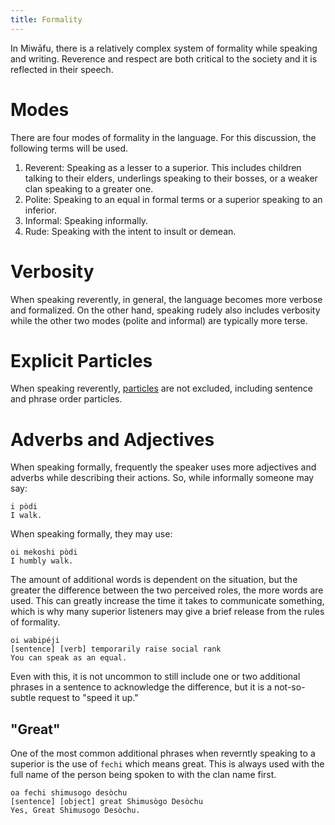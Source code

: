 ```yaml
---
title: Formality
---
```


In Miwāfu, there is a relatively complex system of formality while speaking and writing. Reverence and respect are both critical to the society and it is reflected in their speech.

Modes
================================

There are four modes of formality in the language. For this discussion, the following terms will be used.

1. Reverent: Speaking as a lesser to a superior. This includes children talking to their elders, underlings speaking to their bosses, or a weaker clan speaking to a greater one.
2. Polite: Speaking to an equal in formal terms or a superior speaking to an inferior.
3. Informal: Speaking informally.
4. Rude: Speaking with the intent to insult or demean.

Verbosity
================================

When speaking reverently, in general, the language becomes more verbose and formalized. On the other hand, speaking rudely also includes verbosity while the other two modes (polite and informal) are typically more terse.

Explicit Particles
================================

When speaking reverently, [particles](particles.markdown) are not excluded, including sentence and phrase order particles.

Adverbs and Adjectives
================================

When speaking formally, frequently the speaker uses more adjectives and adverbs while describing their actions. So, while informally someone may say:

```
i pòdi
I walk.
```

When speaking formally, they may use:

```
oi mekoshi pòdi
I humbly walk.
```

The amount of additional words is dependent on the situation, but the greater the difference between the two perceived roles, the more words are used. This can greatly increase the time it takes to communicate something, which is why many superior listeners may give a brief release from the rules of formality.

```
oi wabipéji
[sentence] [verb] temporarily raise social rank
You can speak as an equal.
```

Even with this, it is not uncommon to still include one or two additional phrases in a sentence to acknowledge the difference, but it is a not-so-subtle request to "speed it up."

"Great"
----------------

One of the most common additional phrases when reverntly speaking to a superior is the use of `fechi` which means great. This is always used with the full name of the person being spoken to with the clan name first.

```
oa fechi shimusogo desòchu
[sentence] [object] great Shimusògo Desòchu
Yes, Great Shimusogo Desòchu.
```
